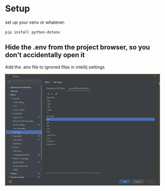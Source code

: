 # Setup

set up your venv or whatever.

`pip install python-dotenv`

## Hide the .env from the project browser, so you don't accidentally open it
Add the .env file to ignored files in intellij settings

![](docs/settings.png)